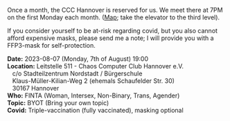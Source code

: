 Once a month, the CCC Hannover is reserved for us. We meet there at 7PM on the first Monday each month.
([Map](https://www.openstreetmap.org/way/28166185#map=19/52.38811/9.71793); take the elevator to the third level).

If you consider yourself to be at-risk regarding covid, but you also cannot afford expensive masks,
please send me a note; I will provide you with a FFP3-mask for self-protection. 

<div class="box" markdown="1">
<strong>Date:</strong> 2023-08-07 (Monday, 7th of August) 19:00 
<br><strong>Location:</strong> Leitstelle 511 - Chaos Computer Club Hannover e.V.
    <br>&nbsp;&nbsp; c/o Stadteilzentrum Nordstadt / Bürgerschule
    <br>&nbsp;&nbsp; Klaus-Müller-Kilian-Weg 2 (ehemals Schaufelder Str. 30)
    <br>&nbsp;&nbsp; 30167 Hannover 
<br><strong>Who:</strong>  FINTA (Woman, Intersex, Non-Binary, Trans, Agender)
<br><strong>Topic:</strong> BYOT (Bring your own topic)
<br><strong>Covid:</strong> Triple-vaccination (fully vaccinated), masking optional 
</div>

